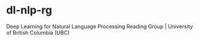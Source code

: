 # dl-nlp-rg
Deep Learning for Natural Language Processing Reading Group | University of British Columbia (UBC)
